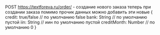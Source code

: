 POST https://textforeva.ru/order/ - создание нового заказа
теперь при создании заказа помимо прочик данных можно добавить эти новые
{
  credit: true/false // по умолчанию false
  bank: String // по умолчанию пустой
  iin: String // иин по умолчанию пустой
  creditMonth: Number // по умолчанию 0
}


